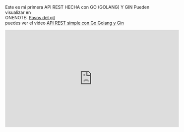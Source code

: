 Este es mi primera API REST HECHA con GO (GOLANG) Y GIN
Pueden visualizar en 
<br>
ONENOTE: <a href="https://onedrive.live.com/view.aspx?resid=A63B3F665A5415ED%212527&id=documents&wd=target%28Go%20%28Golang%5C%29%20y%20Gin.one%7C71708F56-1667-4CC7-AF63-5B8E79E1225F%2F%29">Pasos del git</a>
<br>
puedes ver el video <a href="https://www.youtube.com/watch?v=ip9q-Kdsr2c&t=1235s">API REST simple con Go Golang y Gin<a>

<div class="container">
    <iframe width="560" height="315" src="https://www.youtube.com/embed/ip9q-Kdsr2c" title="YouTube video player" frameborder="0" allow="accelerometer; autoplay; clipboard-write; encrypted-media; gyroscope; picture-in-picture; web-share" allowfullscreen></iframe>
</div>